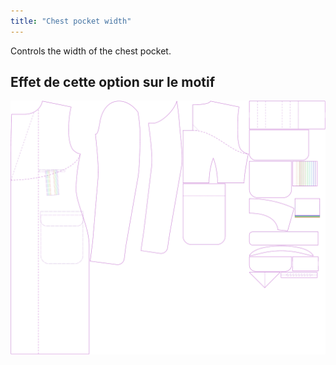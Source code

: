 ```yaml
---
title: "Chest pocket width"
---
```


Controls the width of the chest pocket.

## Effet de cette option sur le motif

![Cette image montre l'effet de cette option en superposant plusieurs variantes qui ont une valeur différente pour cette option](carlton_chestpocketwidth_sample.svg "Effet de cette option sur le modèle")
